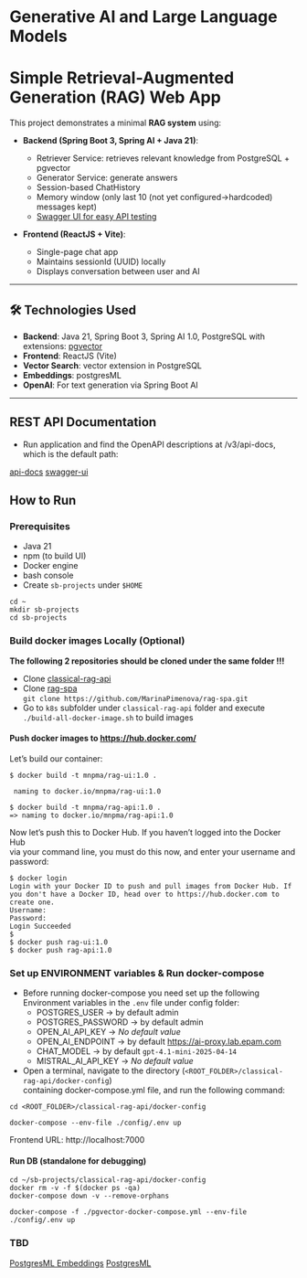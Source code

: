 # Generative AI and Large Language Models

# Simple Retrieval-Augmented Generation (RAG) Web App

This project demonstrates a minimal **RAG system** using:

- **Backend (Spring Boot 3, Spring AI + Java 21)**:
    - Retriever Service: retrieves relevant knowledge from PostgreSQL + pgvector
    - Generator Service:  generate answers
    - Session-based ChatHistory
    - Memory window (only last 10 (not yet configured->hardcoded) messages kept)
    - [Swagger UI for easy API testing]()

- **Frontend (ReactJS + Vite)**:
    - Single-page chat app
    - Maintains sessionId (UUID) locally
    - Displays conversation between user and AI

---

## 🛠 Technologies Used
- **Backend**: Java 21, Spring Boot 3, Spring AI 1.0, PostgreSQL with extensions: [pgvector](https://github.com/pgvector/pgvector)
- **Frontend**: ReactJS (Vite)
- **Vector Search**: vector extension in PostgreSQL
- **Embeddings**: postgresML 
- **OpenAI**: For text generation via Spring Boot AI

---
## REST API Documentation
- Run application and find the OpenAPI descriptions at /v3/api-docs, which is the default path:

[api-docs](http://localhost:8081/v3/api-docs)
[swagger-ui](http://localhost:8081/swagger-ui/index.html)

## How to Run
### Prerequisites
- Java 21
- npm (to build UI) 
- Docker engine
- bash console
- Create `sb-projects` under `$HOME` <br/> 
```shell
cd ~
mkdir sb-projects
cd sb-projects
``` 
### Build docker images Locally (Optional)
**The following 2 repositories should be cloned under the same folder !!!** <br/>
- Clone [classical-rag-api](https://github.com/MarinaPimenova/classical-rag-api)
- Clone [rag-spa](https://github.com/MarinaPimenova/rag-spa) <br/> `git clone https://github.com/MarinaPimenova/rag-spa.git`
- Go to `k8s` subfolder under `classical-rag-api` folder and execute `./build-all-docker-image.sh` to build images

#### Push docker images to https://hub.docker.com/
Let’s build our container: <br/>
```shell
$ docker build -t mnpma/rag-ui:1.0 .

 naming to docker.io/mnpma/rag-ui:1.0
 
$ docker build -t mnpma/rag-api:1.0 .
=> naming to docker.io/mnpma/rag-api:1.0 
```
Now let’s push this to Docker Hub. If you haven’t logged into the Docker Hub <br/>
via your command line, you must do this now, and enter your username and password: <br/>
```shell
$ docker login
Login with your Docker ID to push and pull images from Docker Hub. If you don't have a Docker ID, head over to https://hub.docker.com to create one.
Username:
Password:
Login Succeeded
$
$ docker push rag-ui:1.0
$ docker push rag-api:1.0
```


### Set up ENVIRONMENT variables & Run docker-compose
- Before running docker-compose you need set up the following Environment variables in the `.env` file under config folder:
  - POSTGRES_USER -> by default admin
  - POSTGRES_PASSWORD -> by default admin
  - OPEN_AI_API_KEY -> *No default value*
  - OPEN_AI_ENDPOINT -> by default https://ai-proxy.lab.epam.com
  - CHAT_MODEL -> by default `gpt-4.1-mini-2025-04-14` 
  - MISTRAL_AI_API_KEY -> *No default value* 
- Open a terminal, navigate to the directory (`<ROOT_FOLDER>/classical-rag-api/docker-config`) <br/>containing docker-compose.yml file, and run the following command:

```shell
cd <ROOT_FOLDER>/classical-rag-api/docker-config

docker-compose --env-file ./config/.env up
```

Frontend URL: http://localhost:7000

#### Run DB (standalone for debugging)
```shell
cd ~/sb-projects/classical-rag-api/docker-config
docker rm -v -f $(docker ps -qa)
docker-compose down -v --remove-orphans

docker-compose -f ./pgvector-docker-compose.yml --env-file ./config/.env up
```

### TBD
[PostgresML Embeddings](https://docs.spring.io/spring-ai/reference/api/embeddings/postgresml-embeddings.html)
[PostgresML](https://github.com/postgresml/postgresml/blob/master/README.md)
